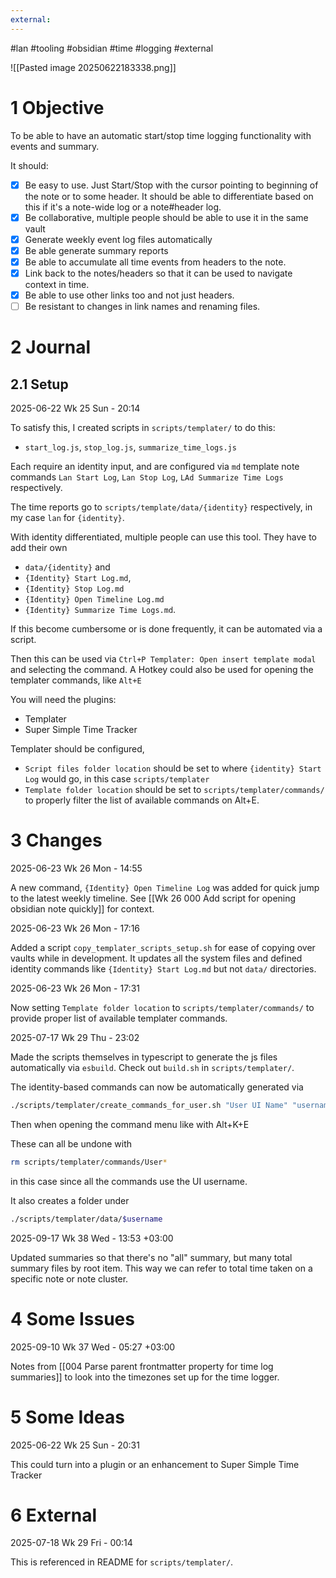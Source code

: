 ```yaml
---
external:
---
```

#lan #tooling #obsidian #time #logging #external


![[Pasted image 20250622183338.png]]

# 1 Objective

To be able to have an automatic start/stop time logging functionality with events and summary. 

It should:
- [x] Be easy to use. Just Start/Stop with the cursor pointing to beginning of the note or to some header. It should be able to differentiate based on this if it's a note-wide log or a note#header log. 
- [x] Be collaborative, multiple people should be able to use it in the same vault
- [x] Generate weekly event log files automatically
- [x] Be able generate summary reports
- [x] Be able to accumulate all time events from headers to the note.
- [x] Link back to the notes/headers so that it can be used to navigate context in time.
- [x] Be able to use other links too and not just headers.
- [ ] Be resistant to changes in link names and renaming files.

# 2 Journal

## 2.1 Setup

2025-06-22 Wk 25 Sun - 20:14

To satisfy this, I created scripts in `scripts/templater/` to do this: 
- `start_log.js`, `stop_log.js`, `summarize_time_logs.js`

Each require an identity input, and are configured via `md` template note commands `Lan Start Log`, `Lan Stop Log`, `LAd Summarize Time Logs` respectively.

The time reports go to `scripts/template/data/{identity}` respectively, in my case `lan` for `{identity}`. 

With identity differentiated, multiple people can use this tool. They have to add their own
- `data/{identity}` and 
- `{Identity} Start Log.md`, 
- `{Identity} Stop Log.md` 
- `{Identity} Open Timeline Log.md`
- `{Identity} Summarize Time Logs.md`.

If this become cumbersome or is done frequently, it can be automated via a script.

Then this can be used via `Ctrl+P Templater: Open insert template modal`  and selecting the command. A Hotkey could also be used for opening the templater commands, like `Alt+E`

You will need the plugins:
- Templater
- Super Simple Time Tracker

Templater should be configured, 
- `Script files folder location` should be set to where `{identity} Start Log` would go, in this case `scripts/templater`
-  `Template folder location`  should be set to `scripts/templater/commands/` to properly filter the list of available commands on Alt+E. 

# 3 Changes

2025-06-23 Wk 26 Mon - 14:55

A new command, `{Identity} Open Timeline Log` was added for quick jump to the latest weekly timeline. See [[Wk 26 000 Add script for opening obsidian note quickly]] for context.

2025-06-23 Wk 26 Mon - 17:16

Added a script `copy_templater_scripts_setup.sh` for ease of copying over vaults while in development. It updates all the system files and defined identity commands like `{Identity} Start Log.md` but not `data/` directories.

2025-06-23 Wk 26 Mon - 17:31

Now setting  `Template folder location`  to `scripts/templater/commands/` to provide proper list of available templater commands.

2025-07-17 Wk 29 Thu - 23:02

Made the scripts themselves in typescript to generate the js files automatically via `esbuild`. Check out `build.sh` in `scripts/templater/`.

The identity-based commands can now be automatically generated via 

```sh
./scripts/templater/create_commands_for_user.sh "User UI Name" "username"
```

Then when opening the command menu like with Alt+K+E

These can all be undone with 

```sh
rm scripts/templater/commands/User*
```

in this case since all the commands use the UI username.

It also creates a folder under 

```sh
./scripts/templater/data/$username
```

2025-09-17 Wk 38 Wed - 13:53 +03:00

Updated summaries so that there's no "all" summary, but many total summary files by root item. This way we can refer to total time taken on a specific note or note cluster.

# 4 Some Issues

2025-09-10 Wk 37 Wed - 05:27 +03:00

Notes from [[004 Parse parent frontmatter property for time log summaries]] to look into the timezones set up for the time logger.

# 5 Some Ideas

2025-06-22 Wk 25 Sun - 20:31

This could turn into a plugin or an enhancement to Super Simple Time Tracker

# 6 External

2025-07-18 Wk 29 Fri - 00:14

This is referenced in README for `scripts/templater/`.